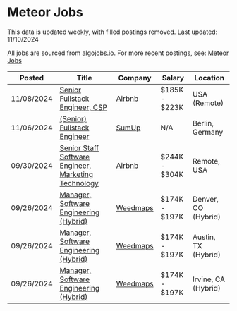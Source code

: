 # Meteor Jobs

This data is updated weekly, with filled postings removed. Last updated: 11/10/2024

All jobs are sourced from [algojobs.io](https://algojobs.io/). For more recent postings, see: [Meteor Jobs](https://algojobs.io/jobs/meteor)

| Posted | Title | Company | Salary | Location |
| --- | --- | --- | --- | --- |
| 11/08/2024 | [Senior Fullstack Engineer, CSP](https://algojobs.io/jobs/2167749) | [Airbnb](https://algojobs.io/company/airbnb/) | $185K - $223K | USA (Remote) |
| 11/06/2024 | [(Senior) Fullstack Engineer](https://algojobs.io/jobs/2148477) | [SumUp](https://algojobs.io/company/sumup/) | N/A | Berlin, Germany |
| 09/30/2024 | [Senior Staff Software Engineer, Marketing Technology](https://algojobs.io/jobs/1887636) | [Airbnb](https://algojobs.io/company/airbnb/) | $244K - $304K | Remote, USA |
| 09/26/2024 | [Manager, Software Engineering (Hybrid)](https://algojobs.io/jobs/1858772) | [Weedmaps](https://algojobs.io/company/weedmaps77/) | $174K - $197K | Denver, CO (Hybrid) |
| 09/26/2024 | [Manager, Software Engineering (Hybrid)](https://algojobs.io/jobs/1858771) | [Weedmaps](https://algojobs.io/company/weedmaps77/) | $174K - $197K |  Austin, TX (Hybrid) |
| 09/26/2024 | [Manager, Software Engineering (Hybrid)](https://algojobs.io/jobs/1858770) | [Weedmaps](https://algojobs.io/company/weedmaps77/) | $174K - $197K | Irvine, CA (Hybrid) |